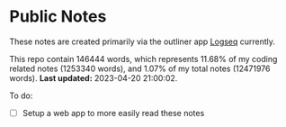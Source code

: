 # Public Notes

These notes are created primarily via the outliner app [Logseq](https://github.com/logseq/logseq) currently.

This repo contain 146444 words, which represents 11.68% of my coding related notes (1253340 words), and 1.07% of my total notes (12471976 words). **Last updated:** 2023-04-20 21:00:02. 

To do:

- [ ] Setup a web app to more easily read these notes

